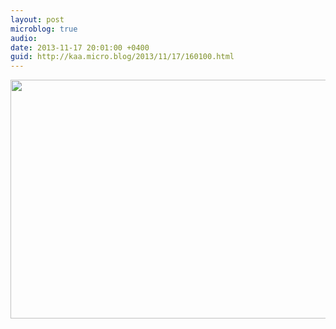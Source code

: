 ```yaml
---
layout: post
microblog: true
audio: 
date: 2013-11-17 20:01:00 +0400
guid: http://kaa.micro.blog/2013/11/17/160100.html
---
```

<img src="https://www.kaa.bz/uploads/2018/6dd90d4efa.jpg" alt="" width="840" height="382" class="alignnone size-full wp-image-986" />
